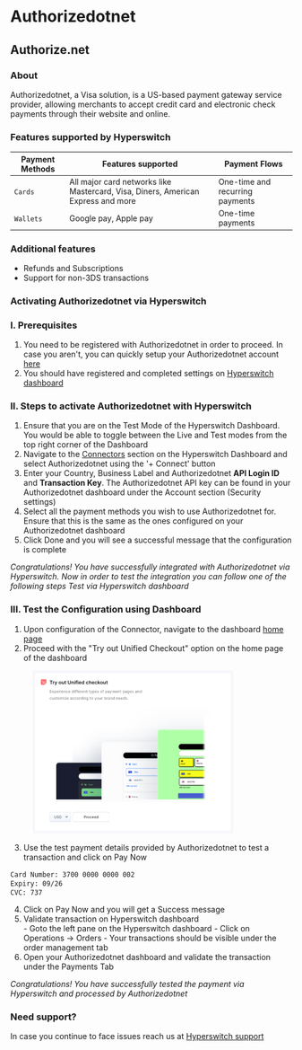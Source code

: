 # Authorizedotnet

## Authorize.net

### About

Authorizedotnet, a Visa solution, is a US-based payment gateway service provider, allowing merchants to accept credit card and electronic check payments through their website and online.

### Features supported by Hyperswitch

| Payment Methods | Features supported                                                               | Payment Flows                   |
| --------------- | -------------------------------------------------------------------------------- | ------------------------------- |
| `Cards`         | All major card networks like Mastercard, Visa, Diners, American Express and more | One-time and recurring payments |
| `Wallets`       | Google pay, Apple pay                                                            | One-time payments               |

### Additional features

* Refunds and Subscriptions
* Support for non-3DS transactions

### Activating Authorizedotnet via Hyperswitch

### I. Prerequisites

1. You need to be registered with Authorizedotnet in order to proceed. In case you aren't, you can quickly setup your Authorizedotnet account [here](https://www.authorize.net/)
2. You should have registered and completed settings on [Hyperswitch dashboard](https://hyperswitch.io/contact-sales)

### II. Steps to activate Authorizedotnet with Hyperswitch

1. Ensure that you are on the Test Mode of the Hyperswitch Dashboard. You would be able to toggle between the Live and Test modes from the top right corner of the Dashboard
2. Navigate to the [Connectors](https://app.hyperswitch.io/connectors) section on the Hyperswitch Dashboard and select Authorizedotnet using the '+ Connect' button
3. Enter your Country, Business Label and Authorizedotnet **API Login ID** and **Transaction Key**. The Authorizedotnet API key can be found in your Authorizedotnet dashboard under the Account section (Security settings)
4. Select all the payment methods you wish to use Authorizedotnet for. Ensure that this is the same as the ones configured on your Authorizedotnet dashboard
5. Click Done and you will see a successful message that the configuration is complete

_Congratulations! You have successfully integrated with Authorizedotnet via Hyperswitch. Now in order to test the integration you can follow one of the following steps Test via Hyperswitch dashboard_

### III. Test the Configuration using Dashboard

1. Upon configuration of the Connector, navigate to the dashboard [home page](https://app.hyperswitch.io/home)
2. Proceed with the "Try out Unified Checkout" option on the home page of the dashboard

<figure><img src="../../.gitbook/assets/connector_unifiedcheckout.png" alt="" width="358"><figcaption></figcaption></figure>

3. Use the test payment details provided by Authorizedotnet to test a transaction and click on Pay Now

```
Card Number: 3700 0000 0000 002
Expiry: 09/26
CVC: 737
```

4. Click on Pay Now and you will get a Success message
5. Validate transaction on Hyperswitch dashboard\
   \- Goto the left pane on the Hyperswitch dashboard - Click on Operations -> Orders - Your transactions should be visible under the order management tab
6. Open your Authorizedotnet dashboard and validate the transaction under the Payments Tab

_Congratulations! You have successfully tested the payment via Hyperswitch and processed by Authorizedotnet_

### Need support?

In case you continue to face issues reach us at [Hyperswitch support](https://hyperswitch.io/docs/support)
